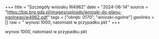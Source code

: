 +++
title = "Szczegóły wniosku W4962"
date = "2024-06-14"
source = "https://bip.brg.gda.pl/images/uploads/wnioski-do-planu-ogolnego/w4962.pdf"
tags = ["obręb: 0170", "wnioski-ogolne"]
geolinks = []
raw = " wynosi 1000, natomiast w przypadku pkt "
+++

 wynosi 1000, natomiast w przypadku pkt 


